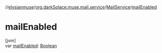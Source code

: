 //[elysianmuse](../../../index.md)/[org.darkSolace.muse.mail.service](../index.md)/[MailService](index.md)/[mailEnabled](mail-enabled.md)

# mailEnabled

[jvm]\
var [mailEnabled](mail-enabled.md): [Boolean](https://kotlinlang.org/api/latest/jvm/stdlib/kotlin/-boolean/index.html)
